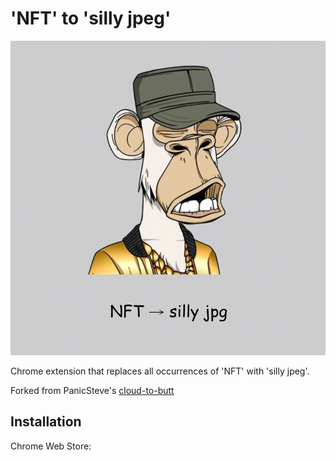'NFT' to 'silly jpeg'
=============

![](logo.png)

Chrome extension that replaces all occurrences of 'NFT' with 'silly jpeg'.

Forked from PanicSteve's [cloud-to-butt](https://github.com/panicsteve/cloud-to-butt/)


Installation
------------

Chrome Web Store: 